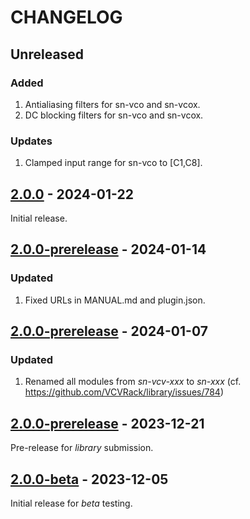 # CHANGELOG

## Unreleased

### Added
1. Antialiasing filters for sn-vco and sn-vcox.
2. DC blocking filters for sn-vco and sn-vcox.

### Updates
1. Clamped input range for sn-vco to [C1,C8].


## [2.0.0](https://github.com/transcriptaze/sn-vcv/releases/tag/v2.0.0) - 2024-01-22

Initial release.


## [2.0.0-prerelease](https://github.com/transcriptaze/sn-vcv/releases/tag/v2.0.0-library-2024-01-14) - 2024-01-14

### Updated
1. Fixed URLs in MANUAL.md and plugin.json.


## [2.0.0-prerelease](https://github.com/transcriptaze/sn-vcv/releases/tag/v2.0.0-library-2024-01-07) - 2024-01-07

### Updated
1. Renamed all modules from _sn-vcv-xxx_ to _sn-xxx_ (cf. https://github.com/VCVRack/library/issues/784)


## [2.0.0-prerelease](https://github.com/transcriptaze/sn-vcv/releases/tag/v2.0.0-library-2023-12-21) - 2023-12-21

Pre-release for _library_ submission.


## [2.0.0-beta](https://github.com/transcriptaze/sn-vcv/releases/tag/v2.0.0-beta) - 2023-12-05

Initial release for _beta_ testing.

